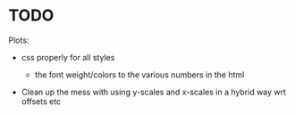 # TODO

Plots:
  - css properly for all styles
      - the font weight/colors to the various numbers in the html

  - Clean up the mess with using y-scales and x-scales in a hybrid way wrt offsets etc
